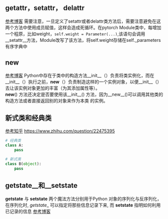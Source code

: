 ## __getattr__，__setattr__， __delattr__
[参考博客](https://blog.csdn.net/yusuiyu/article/details/87945149)
需要注意，一旦定义了setattr或者delattr类方法后，需要注意避免在这两个方法中使用成员赋值，这样会造成死循环。在pytorch Module类中，每增加一个程原，比如weight，```self.weight = Parameter(...)```,该语句会调用__setattr__方法，Module改写了该方法，将self.weight存储在self._parameters有序字典中

## __new__
[参考博客](https://www.cnblogs.com/littlefivebolg/p/9688740.html)
Python中存在于类中的构造方法__init__（）负责将类实例化，而在__init__（）执行之前，__new__（）负责制造这样的一个实例对象，以便__init__（）去让该实例对象更加的丰富（为其添加属性等）。  
__new__() 方法还决定是否要使用该__init__() 方法，因为__new__()可以调用其他类的构造方法或者直接返回别的对象来作为本类 的实例。

## 新式类和经典类
[参考知乎](https://www.zhihu.com/question/22475395)
https://www.zhihu.com/question/22475395
```python
# 经典类
class A:
    pass

# 新式类
class B(object):
    pass
```

## __getstate__和__setstate__ 
__getstate__ 与 __setstate__ 两个魔法方法分别用于Python 对象的序列化与反序列化，在序列化时, _getstate__ 可以指定将那些信息记录下来, 而 __setstate__ 指明如何利用已记录的信息
[参考博客](https://blog.csdn.net/jiang_huixin/article/details/109674221)